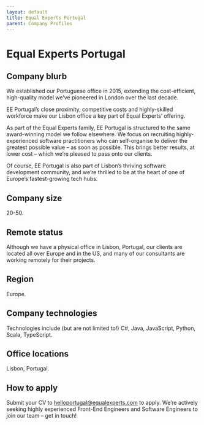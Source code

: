 ```yaml
---
layout: default
title: Equal Experts Portugal
parent: Company Profiles
---
```


# Equal Experts Portugal

## Company blurb

We established our Portuguese office in 2015, extending the cost-efficient, high-quality model we’ve pioneered in London over the last decade.

EE Portugal’s close proximity, competitive costs and highly-skilled workforce make our Lisbon office a key part of Equal Experts’ offering.

As part of the Equal Experts family, EE Portugal is structured to the same award-winning model we follow elsewhere. We focus on recruiting highly-experienced software practitioners who can self-organise to deliver the greatest possible value – as soon as possible. This brings better results, at lower cost – which we’re pleased to pass onto our clients.

Of course, EE Portugal is also part of Lisbon’s thriving software development community, and we’re thrilled to be at the heart of one of Europe’s fastest-growing tech hubs.

## Company size

20-50.

## Remote status

Although we have a physical office in Lisbon, Portugal, our clients are located all over Europe and in the US, and many of our consultants are working remotely for their projects.

## Region

Europe.

## Company technologies

Technologies include (but are not limited to!) C#, Java, JavaScript, Python, Scala, TypeScript.

## Office locations

Lisbon, Portugal.

## How to apply

Submit your CV to [helloportugal@equalexperts.com](mailto:helloportugal@equalexperts.com) to apply. We’re actively seeking highly experienced Front-End Engineers and Software Engineers to join our team – get in touch!

